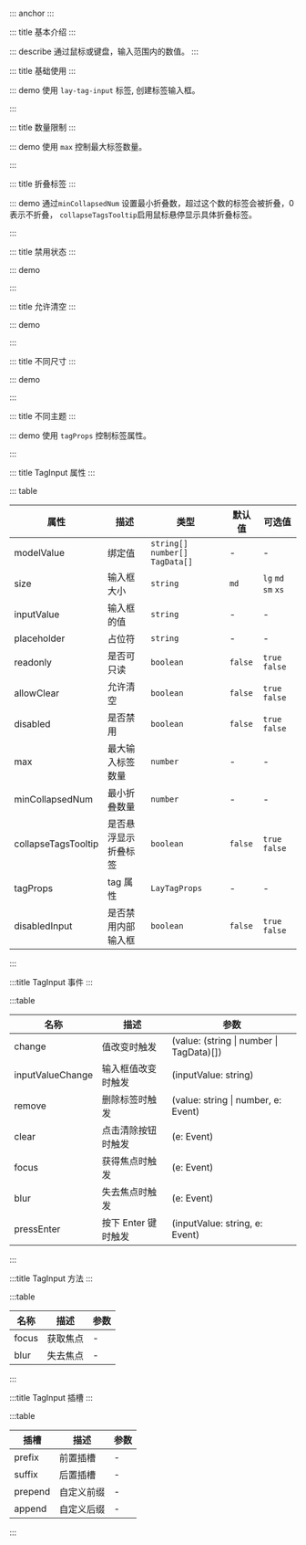 ::: anchor
:::

::: title 基本介绍
:::

::: describe 通过鼠标或键盘，输入范围内的数值。
:::

::: title 基础使用
:::

::: demo 使用 `lay-tag-input` 标签, 创建标签输入框。  

<template>
  <lay-tag-input 
    v-model="data1" 
    v-model:inputValue="inputValue1" 
    allowClear
    placeholder="请输入" 
    style="width:320px"
    >
  </lay-tag-input>
</template>

<script>
import { ref,watch } from 'vue'

export default {
  setup() {
    const data1 = ref([{value:1,label:'Vue',closable: true}]);
    const inputValue1 = ref("");

    return {
      data1,
      inputValue1
    }
  }
}
</script>

:::

::: title 数量限制
:::

::: demo 使用 `max` 控制最大标签数量。  

<template>
  <lay-tag-input v-model="data2" v-model:inputValue="inputValue2" :max="3" placeholder="最多输入3个" style="width:320px"></lay-tag-input>
</template>

<script>
import { ref,watch } from 'vue'

export default {
  setup() {
    const data2 = ref([]);
    const inputValue2 = ref("");

    return {
      data2,
      inputValue2
    }
  }
}
</script>

:::

::: title 折叠标签
:::

::: demo 通过`minCollapsedNum` 设置最小折叠数，超过这个数的标签会被折叠，0表示不折叠， `collapseTagsTooltip`启用鼠标悬停显示具体折叠标签。  

<template>
<lay-space direction="vertical" size="md">
 minCollapsedNum = 3<lay-tag-input v-model="data3" v-model:inputValue="inputValue3" :minCollapsedNum="3" style="width:auto"></lay-tag-input>
 collapseTagsTooltip <lay-tag-input v-model="data3" v-model:inputValue="inputValue3" :minCollapsedNum="3" collapseTagsTooltip style="width:auto"></lay-tag-input>
</lay-space>
</template>

<script>
import { ref,watch } from 'vue'

export default {
  setup() {
    const data3 = ref(['标签1','标签2','标签3','标签4']);
    const inputValue3 = ref("");

    return {
      data3,
      inputValue3
    }
  }
}
</script>

:::

::: title 禁用状态
:::

::: demo  

<template>
  <lay-tag-input v-model="data4" v-model:inputValue="inputValue4" disabled style="width:320px"></lay-tag-input>
</template>

<script>
import { ref,watch } from 'vue'

export default {
  setup() {
    const data4 = ref(['标签1','标签2']);
    const inputValue4 = ref("");

    return {
      data4,
      inputValue4
    }
  }
}
</script>

:::

::: title 允许清空
:::

::: demo

<template>
  <lay-tag-input v-model="data5" v-model:inputValue="inputValue5" allow-clear style="width:320px"></lay-tag-input>
</template>

<script>
import { ref,watch } from 'vue'

export default {
  setup() {
    const data5 = ref(['标签1','标签2']);
    const inputValue5 = ref("");

    return {
      data5,
      inputValue5
    }
  }
}
</script>

:::

::: title 不同尺寸
:::

::: demo  

<template>
<div style="width:320px;display:flex;flex-direction: column;gap: 16px;">
  <lay-tag-input v-model="data6" v-model:inputValue="inputValue6" size="xs"></lay-tag-input>
  <lay-tag-input v-model="data6" v-model:inputValue="inputValue6" size="sm"></lay-tag-input>
  <lay-tag-input v-model="data6" v-model:inputValue="inputValue6" size="md"></lay-tag-input>
  <lay-tag-input v-model="data6" v-model:inputValue="inputValue6" size="lg"></lay-tag-input>
</div>
</template>

<script>
import { ref,watch } from 'vue'

export default {
  setup() {
    const data6 = ref(['标签1','标签2']);
    const inputValue6 = ref("");

    return {
      data6,
      inputValue6
    }
  }
}
</script>

:::

::: title 不同主题
:::

::: demo 使用 `tagProps` 控制标签属性。  

<template>
<lay-space direction="vertical" fill style="width:320px">
  <lay-tag-input v-model="data7" v-model:inputValue="inputValue7" :tagProps="{color:'#86909c',variant:'light', bordered:false}"></lay-tag-input>
  <lay-tag-input v-model="data7" v-model:inputValue="inputValue7" :tagProps="{color:'#ffb400',variant:'light'}"></lay-tag-input>
  <lay-tag-input v-model="data7" v-model:inputValue="inputValue7" :tagProps="{color:'#0fc6c2',variant:'light'}"></lay-tag-input>
  <lay-tag-input v-model="data7" v-model:inputValue="inputValue7" :tagProps="{color:'#409EFF',variant:'light'}"></lay-tag-input>
</lay-space>
</template>

<script>
import { ref,watch } from 'vue'

export default {
  setup() {
    const data7 = ref(['标签1','标签2']);
    const inputValue7 = ref("");

    return {
      data7,
      inputValue7
    }
  }
}
</script>

:::

::: title TagInput 属性
:::

::: table

| 属性        | 描述     | 类型    | 默认值    | 可选值                             |
| ----------- | -------- | ------ | ------ | ------ |
| modelValue  | 绑定值  | `string[]` `number[]` `TagData[]`| -| -|
| size | 输入框大小 |`string` | `md` | `lg` `md` `sm` `xs`|
| inputValue | 输入框的值 | `string` | -| - | 
| placeholder | 占位符 | `string` | - | - |
| readonly | 是否可只读 | `boolean` | `false` | `true` `false`|
| allowClear  | 允许清空  | `boolean` | `false` | `true` `false`|
| disabled | 是否禁用  | `boolean` | `false` | `true` `false`|
| max    | 最大输入标签数量  | `number` | -|-|
| minCollapsedNum | 最小折叠数量 | `number`| - | -|
| collapseTagsTooltip|是否悬浮显示折叠标签| `boolean` | `false` | `true` `false`|
| tagProps| tag 属性| `LayTagProps`|-|-|
| disabledInput|是否禁用内部输入框|`boolean` | `false` | `true` `false`|

:::

:::title TagInput 事件
:::

:::table

| 名称 | 描述 | 参数 |
|------ |----------|-----------|
| change | 值改变时触发 | (value: (string &#124; number &#124; TagData)[]) |
| inputValueChange |输入框值改变时触发  | (inputValue: string) |
| remove|删除标签时触发| (value: string &#124; number, e: Event) |
| clear | 点击清除按钮时触发| (e: Event) |
| focus | 获得焦点时触发| (e: Event) |
| blur | 失去焦点时触发| (e: Event) |
| pressEnter| 按下 Enter 键时触发|  (inputValue: string, e: Event) |

:::

:::title TagInput 方法
:::

:::table

| 名称 | 描述 | 参数 |
|------ |----------|-----------|
| focus | 获取焦点 | - |
| blur |失去焦点  | - |

:::

:::title TagInput 插槽
:::

:::table

| 插槽 | 描述 | 参数 |
|------ |----------|-----------|
| prefix | 前置插槽 | - |
| suffix | 后置插槽 | - |
| prepend | 自定义前缀 | - |
| append  |  自定义后缀 | - |

:::
